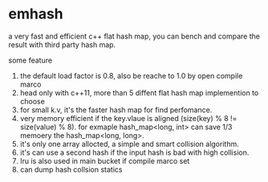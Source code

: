 # emhash
a very fast and efficient c++ flat hash map, you can bench and compare the result with third party hash map.

some feature
1. the default load factor is 0.8, also be reache to 1.0 by open compile marco
2. head only with c++11, more than 5 diffent flat hash map implemention to choose
3. for small k.v, it's the faster hash map for find perfomance.
4. very memory efficient if the key.vlaue is aligned (size(key) % 8 != size(value) % 8). 
for exmaple hash_map<long, int> can save 1/3 memoery the  hash_map<long, long>.
5. it's only one array allocted, a simple and smart collision algorithm.
6. it's can use a second hash if the input hash is bad with high collision.
7. lru is also used in main bucket if compile marco set
8. can dump hash collsion statics
